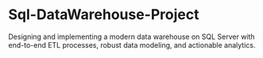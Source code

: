 # Sql-DataWarehouse-Project
Designing and implementing a modern data warehouse on SQL Server with end-to-end ETL processes, robust data modeling, and actionable analytics.
